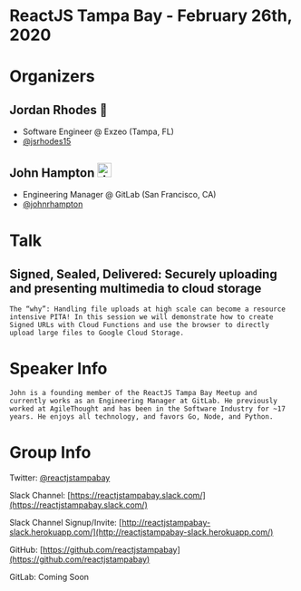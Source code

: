 # **ReactJS Tampa Bay - February 26th, 2020**

# Organizers

## Jordan Rhodes 🍑

- Software Engineer @ Exzeo (Tampa, FL)
- [@jsrhodes15](https://twitter.com/jsrhodes15)

## John Hampton <img src="https://emoji.slack-edge.com/T02592416/hipster-tanuki/94529b8ed5f5dd4a.png" alt="drawing" width="25"/>

- Engineering Manager @ GitLab (San Francisco, CA)
- [@johnrhampton](https://twitter.com/johnrhampton)

# Talk

## Signed, Sealed, Delivered: Securely uploading and presenting multimedia to cloud storage

```
The “why”: Handling file uploads at high scale can become a resource intensive PITA! In this session we will demonstrate how to create Signed URLs with Cloud Functions and use the browser to directly upload large files to Google Cloud Storage.
```

# Speaker Info

```
John is a founding member of the ReactJS Tampa Bay Meetup and currently works as an Engineering Manager at GitLab. He previously worked at AgileThought and has been in the Software Industry for ~17 years. He enjoys all technology, and favors Go, Node, and Python.
```

# Group Info

Twitter: [@reactjstampabay](https://twitter.com/reactjstampabay)

Slack Channel: [https://reactjstampabay.slack.com/](https://reactjstampabay.slack.com/)

Slack Channel Signup/Invite: [http://reactjstampabay-slack.herokuapp.com/](http://reactjstampabay-slack.herokuapp.com/)

GitHub: [https://github.com/reactjstampabay](https://github.com/reactjstampabay)

GitLab: Coming Soon
